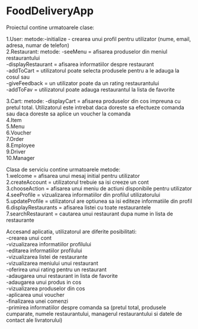 # FoodDeliveryApp

Proiectul contine urmatoarele clase:

1.User: metode:-initialize - crearea unui profil pentru utilizator (nume, email, adresa, numar de telefon)  
2.Restaurant: metode: -seeMenu = afisarea produselor din meniul restaurantului  
                      -displayRestaurant = afisarea informatiilor despre restaurant  
                      -addToCart = utilizatorul poate selecta produsele pentru a le adauga la cosul sau  
                      -giveFeedback = un utilizator poate da un rating restaurantului  
                      -addToFav = utilizatorul poate adauga restaurantul la lista de favorite  
                       
3.Cart: metode: -displayCart = afisarea produselor din cos impreuna cu pretul total. Utilizatorul este intrebat daca doreste sa efectueze comanda sau daca doreste sa aplice un voucher la comanda  
4.Item  
5.Menu  
6.Voucher  
7.Order  
8.Employee  
9.Driver  
10.Manager  


Clasa de serviciu contine urmatoarele metode:  
1.welcome = afisarea unui mesaj initial pentru utilizator  
2.createAccount = utilizatorul trebuie sa isi creeze un cont  
3.chooseAction = afisarea unui meniu de actiuni disponibile pentru utilizator  
4.seeProfile = vizualizarea informatiilor din profilul utilizatorului  
5.updateProfile = utilizatorul are optiunea sa isi editeze informatiile din profil  
6.displayRestaurants = afisarea listei cu toate restaurantele  
7.searchRestaurant = cautarea unui restaurant dupa nume in lista de restaurante  



Accesand aplicatia, utilizatorul are diferite posibilitati:  
-crearea unui cont  
-vizualizarea informatiilor profilului  
-editarea informatiilor profilului  
-vizualizarea listei de restaurante  
-vizualizarea meniului unui restaurant  
-oferirea unui rating pentru un restaurant  
-adaugarea unui restaurant in lista de favorite  
-adaugarea unui produs in cos  
-vizualizarea produselor din cos  
-aplicarea unui voucher  
-finalizarea unei comenzi  
-primirea informatiilor despre comanda sa (pretul total, produsele cumparate, numele restaurantului, managerul restaurantului si datele de contact ale livratorului)  

                              
